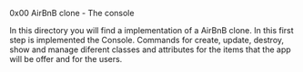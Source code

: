0x00 AirBnB clone - The console

In this directory you will find a implementation of a AirBnB clone.
In this first step is implemented the Console. Commands for create, update, destroy,
show and manage diferent classes and attributes for the items that the app will be offer and for the users.